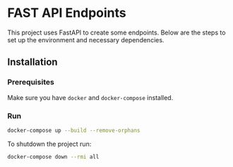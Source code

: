 # FAST API Endpoints

This project uses FastAPI to create some endpoints. Below are the steps to set up the environment and necessary dependencies.

## Installation

### Prerequisites

Make sure you have `docker` and `docker-compose` installed.

### Run

```bash
docker-compose up --build --remove-orphans
```

To shutdown the project run:

```bash
docker-compose down --rmi all
```